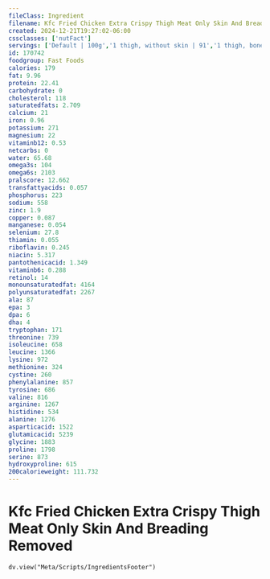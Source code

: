 ```yaml
---
fileClass: Ingredient
filename: Kfc Fried Chicken Extra Crispy Thigh Meat Only Skin And Breading Removed
created: 2024-12-21T19:27:02-06:00
cssclasses: ['nutFact']
servings: ['Default | 100g','1 thigh, without skin | 91','1 thigh, bone and skin removed | 72']
id: 170742
foodgroup: Fast Foods
calories: 179
fat: 9.96
protein: 22.41
carbohydrate: 0
cholesterol: 118
saturatedfats: 2.709
calcium: 21
iron: 0.96
potassium: 271
magnesium: 22
vitaminb12: 0.53
netcarbs: 0
water: 65.68
omega3s: 104
omega6s: 2103
pralscore: 12.662
transfattyacids: 0.057
phosphorus: 223
sodium: 558
zinc: 1.9
copper: 0.087
manganese: 0.054
selenium: 27.8
thiamin: 0.055
riboflavin: 0.245
niacin: 5.317
pantothenicacid: 1.349
vitaminb6: 0.288
retinol: 14
monounsaturatedfat: 4164
polyunsaturatedfat: 2267
ala: 87
epa: 3
dpa: 6
dha: 4
tryptophan: 171
threonine: 739
isoleucine: 658
leucine: 1366
lysine: 972
methionine: 324
cystine: 260
phenylalanine: 857
tyrosine: 686
valine: 816
arginine: 1267
histidine: 534
alanine: 1276
asparticacid: 1522
glutamicacid: 5239
glycine: 1883
proline: 1798
serine: 873
hydroxyproline: 615
200calorieweight: 111.732
---
```


# Kfc Fried Chicken Extra Crispy Thigh Meat Only Skin And Breading Removed

```dataviewjs
dv.view("Meta/Scripts/IngredientsFooter")
```